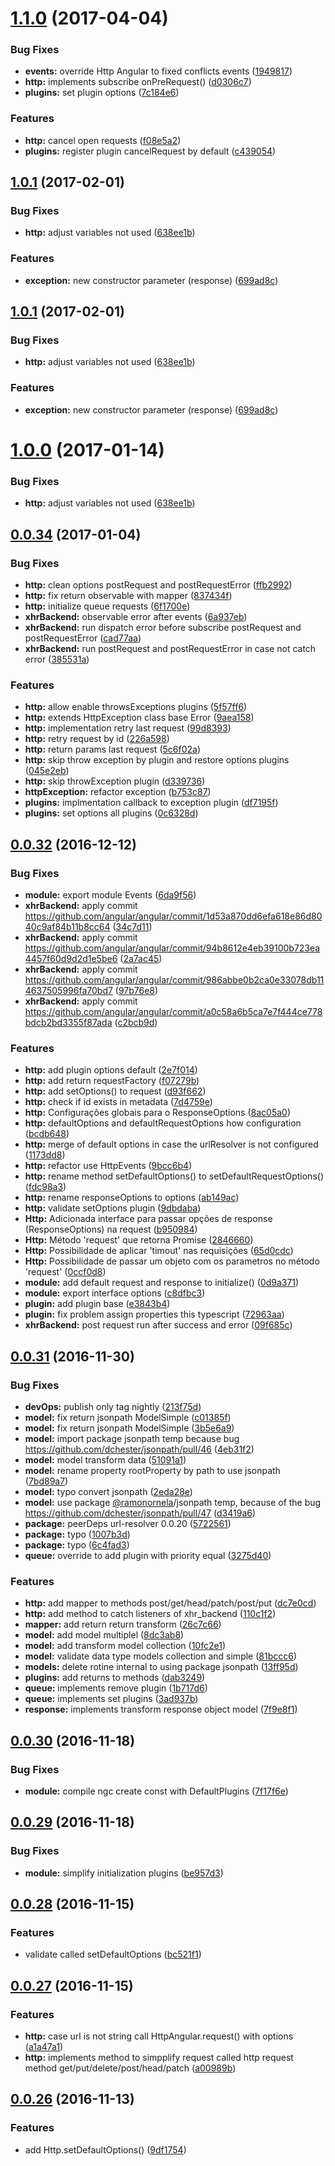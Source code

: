 <a name="1.1.0"></a>
# [1.1.0](https://github.com/mbamobi/http/compare/v1.0.1...v1.1.0) (2017-04-04)


### Bug Fixes

* **events:** override Http Angular to fixed conflicts events ([1949817](https://github.com/mbamobi/http/commit/1949817))
* **http:** implements subscribe onPreRequest() ([d0306c7](https://github.com/mbamobi/http/commit/d0306c7))
* **plugins:** set plugin options ([7c184e6](https://github.com/mbamobi/http/commit/7c184e6))


### Features

* **http:** cancel open requests ([f08e5a2](https://github.com/mbamobi/http/commit/f08e5a2))
* **plugins:** register plugin cancelRequest by default ([c439054](https://github.com/mbamobi/http/commit/c439054))



<a name="1.0.1"></a>
## [1.0.1](https://github.com/mbamobi/http/compare/v1.0.0...v1.0.1) (2017-02-01)


### Bug Fixes

* **http:** adjust variables not used ([638ee1b](https://github.com/mbamobi/http/commit/638ee1b))


### Features

* **exception:** new constructor parameter (response) ([699ad8c](https://github.com/mbamobi/http/commit/699ad8c))



<a name="1.0.1"></a>
## [1.0.1](https://github.com/mbamobi/http/compare/v1.0.0...v1.0.1) (2017-02-01)


### Bug Fixes

* **http:** adjust variables not used ([638ee1b](https://github.com/mbamobi/http/commit/638ee1b))


### Features

* **exception:** new constructor parameter (response) ([699ad8c](https://github.com/mbamobi/http/commit/699ad8c))



<a name="1.0.0"></a>
# [1.0.0](https://github.com/mbamobi/http/compare/v0.0.34...v1.0.0) (2017-01-14)


### Bug Fixes

* **http:** adjust variables not used ([638ee1b](https://github.com/mbamobi/http/commit/638ee1b))



<a name="0.0.34"></a>
## [0.0.34](https://github.com/ramonornela/http/compare/v0.0.33...v0.0.34) (2017-01-04)


### Bug Fixes

* **http:** clean options postRequest and postRequestError ([ffb2992](https://github.com/ramonornela/http/commit/ffb2992))
* **http:** fix return observable with mapper ([837434f](https://github.com/ramonornela/http/commit/837434f))
* **http:** initialize queue requests ([6f1700e](https://github.com/ramonornela/http/commit/6f1700e))
* **xhrBackend:** observable error after events ([6a937eb](https://github.com/ramonornela/http/commit/6a937eb))
* **xhrBackend:** run dispatch error before subscribe postRequest and postRequestError ([cad77aa](https://github.com/ramonornela/http/commit/cad77aa))
* **xhrBackend:** run postRequest and postRequestError in case not catch error ([385531a](https://github.com/ramonornela/http/commit/385531a))


### Features

* **http:** allow enable throwsExceptions plugins ([5f57ff6](https://github.com/ramonornela/http/commit/5f57ff6))
* **http:** extends HttpException class base Error ([9aea158](https://github.com/ramonornela/http/commit/9aea158))
* **http:** implementation retry last request ([99d8393](https://github.com/ramonornela/http/commit/99d8393))
* **http:** retry request by id ([226a598](https://github.com/ramonornela/http/commit/226a598))
* **http:** return params last request ([5c6f02a](https://github.com/ramonornela/http/commit/5c6f02a))
* **http:** skip throw exception by plugin and restore options plugins ([045e2eb](https://github.com/ramonornela/http/commit/045e2eb))
* **http:** skip throwException plugin ([d339736](https://github.com/ramonornela/http/commit/d339736))
* **httpException:** refactor exception ([b753c87](https://github.com/ramonornela/http/commit/b753c87))
* **plugins:** implmentation callback to exception plugin ([df7195f](https://github.com/ramonornela/http/commit/df7195f))
* **plugins:** set options all plugins ([0c6328d](https://github.com/ramonornela/http/commit/0c6328d))


<a name="0.0.32"></a>
## [0.0.32](https://github.com/ramonornela/http/compare/v0.0.31...v0.0.32) (2016-12-12)


### Bug Fixes

* **module:** export module Events ([6da9f56](https://github.com/ramonornela/http/commit/6da9f56))
* **xhrBackend:** apply commit https://github.com/angular/angular/commit/1d53a870dd6efa618e86d8040c9af84b11b8cc64 ([34c7d11](https://github.com/ramonornela/http/commit/34c7d11))
* **xhrBackend:** apply commit https://github.com/angular/angular/commit/94b8612e4eb39100b723ea4457f60d9d2d1e5be6 ([2a7ac45](https://github.com/ramonornela/http/commit/2a7ac45))
* **xhrBackend:** apply commit https://github.com/angular/angular/commit/986abbe0b2ca0e33078db114637505996fa70bd7 ([97b76e8](https://github.com/ramonornela/http/commit/97b76e8))
* **xhrBackend:** apply commit https://github.com/angular/angular/commit/a0c58a6b5ca7e7f444ce778bdcb2bd3355f87ada ([c2bcb9d](https://github.com/ramonornela/http/commit/c2bcb9d))


### Features

* **http:** add plugin options default ([2e7f014](https://github.com/ramonornela/http/commit/2e7f014))
* **http:** add return requestFactory ([f07279b](https://github.com/ramonornela/http/commit/f07279b))
* **http:** add setOptions() to request ([d93f662](https://github.com/ramonornela/http/commit/d93f662))
* **http:** check if id exists in metadata ([7d4759e](https://github.com/ramonornela/http/commit/7d4759e))
* **http:** Configurações globais para o ResponseOptions ([8ac05a0](https://github.com/ramonornela/http/commit/8ac05a0))
* **http:** defaultOptions and defaultRequestOptions how configuration ([bcdb648](https://github.com/ramonornela/http/commit/bcdb648))
* **http:** merge of default options in case the urlResolver is not configured ([1173dd8](https://github.com/ramonornela/http/commit/1173dd8))
* **http:** refactor use HttpEvents ([9bcc6b4](https://github.com/ramonornela/http/commit/9bcc6b4))
* **http:** rename method setDefaultOptions() to setDefaultRequestOptions() ([fdc98a3](https://github.com/ramonornela/http/commit/fdc98a3))
* **http:** rename responseOptions to options ([ab149ac](https://github.com/ramonornela/http/commit/ab149ac))
* **http:** validate setOptions plugin ([9dbdaba](https://github.com/ramonornela/http/commit/9dbdaba))
* **Http:** Adicionada interface para passar opções de response (ResponseOptions) na request ([b950984](https://github.com/ramonornela/http/commit/b950984))
* **Http:** Método 'request' que retorna Promise ([2846660](https://github.com/ramonornela/http/commit/2846660))
* **Http:** Possibilidade de aplicar 'timout' nas requisições ([65d0cdc](https://github.com/ramonornela/http/commit/65d0cdc))
* **Http:** Possibilidade de passar um objeto com os parametros no método 'request' ([0ccf0d8](https://github.com/ramonornela/http/commit/0ccf0d8))
* **module:** add default request and response to initialize() ([0d9a371](https://github.com/ramonornela/http/commit/0d9a371))
* **module:** export interface  options ([c8dfbc3](https://github.com/ramonornela/http/commit/c8dfbc3))
* **plugin:** add plugin base ([e3843b4](https://github.com/ramonornela/http/commit/e3843b4))
* **plugin:** fix problem assign properties this typescript ([72963aa](https://github.com/ramonornela/http/commit/72963aa))
* **xhrBackend:** post request run after success and error ([09f685c](https://github.com/ramonornela/http/commit/09f685c))



<a name="0.0.31"></a>
## [0.0.31](https://github.com/ramonornela/http/compare/v0.0.30...v0.0.31) (2016-11-30)


### Bug Fixes

* **devOps:** publish only tag nightly ([213f75d](https://github.com/ramonornela/http/commit/213f75d))
* **model:** fix return jsonpath ModelSimple ([c01385f](https://github.com/ramonornela/http/commit/c01385f))
* **model:** fix return jsonpath ModelSimple ([3b5e6a9](https://github.com/ramonornela/http/commit/3b5e6a9))
* **model:** import package jsonpath temp because bug https://github.com/dchester/jsonpath/pull/46 ([4eb31f2](https://github.com/ramonornela/http/commit/4eb31f2))
* **model:** model transform data ([51091a1](https://github.com/ramonornela/http/commit/51091a1))
* **model:** rename property rootProperty by path to use jsonpath ([7bd89a7](https://github.com/ramonornela/http/commit/7bd89a7))
* **model:** typo convert jsonpath ([2eda28e](https://github.com/ramonornela/http/commit/2eda28e))
* **model:** use package [@ramonornela](https://github.com/ramonornela)/jsonpath temp, because of the bug https://github.com/dchester/jsonpath/pull/47 ([d3419a6](https://github.com/ramonornela/http/commit/d3419a6))
* **package:** peerDeps url-resolver 0.0.20 ([5722561](https://github.com/ramonornela/http/commit/5722561))
* **package:** typo ([1007b3d](https://github.com/ramonornela/http/commit/1007b3d))
* **package:** typo ([6c4fad3](https://github.com/ramonornela/http/commit/6c4fad3))
* **queue:** override to add plugin with priority equal ([3275d40](https://github.com/ramonornela/http/commit/3275d40))


### Features

* **http:** add mapper to methods post/get/head/patch/post/put ([dc7e0cd](https://github.com/ramonornela/http/commit/dc7e0cd))
* **http:** add method to catch listeners of xhr_backend ([110c1f2](https://github.com/ramonornela/http/commit/110c1f2))
* **mapper:** add return return transform ([26c7c66](https://github.com/ramonornela/http/commit/26c7c66))
* **model:** add model multiplel ([8dc3ab8](https://github.com/ramonornela/http/commit/8dc3ab8))
* **model:** add transform model collection ([10fc2e1](https://github.com/ramonornela/http/commit/10fc2e1))
* **model:** validate data type models collection and simple ([81bccc6](https://github.com/ramonornela/http/commit/81bccc6))
* **models:** delete rotine internal to using package jsonpath ([13ff95d](https://github.com/ramonornela/http/commit/13ff95d))
* **plugins:** add returns to methods ([dab3249](https://github.com/ramonornela/http/commit/dab3249))
* **queue:** implements remove plugin ([1b717d6](https://github.com/ramonornela/http/commit/1b717d6))
* **queue:** implements set plugins ([3ad937b](https://github.com/ramonornela/http/commit/3ad937b))
* **response:** implements transform response object model ([7f9e8f1](https://github.com/ramonornela/http/commit/7f9e8f1))



<a name="0.0.30"></a>
## [0.0.30](https://github.com/ramonornela/http/compare/v0.0.29...v0.0.30) (2016-11-18)


### Bug Fixes

* **module:** compile ngc create const with DefaultPlugins ([7f17f6e](https://github.com/ramonornela/http/commit/7f17f6e))



<a name="0.0.29"></a>
## [0.0.29](https://github.com/ramonornela/http/compare/v0.0.28...v0.0.29) (2016-11-18)


### Bug Fixes

* **module:** simplify initialization plugins ([be957d3](https://github.com/ramonornela/http/commit/be957d3))



<a name="0.0.28"></a>
## [0.0.28](https://github.com/ramonornela/http/compare/v0.0.27...v0.0.28) (2016-11-15)


### Features

* validate called setDefaultOptions ([bc521f1](https://github.com/ramonornela/http/commit/bc521f1))



<a name="0.0.27"></a>
## [0.0.27](https://github.com/ramonornela/http/compare/v0.0.26...v0.0.27) (2016-11-15)


### Features

* **http:** case url is not string call HttpAngular.request() with options ([a1a47a1](https://github.com/ramonornela/http/commit/a1a47a1))
* **http:** implements method to simpplify request called http request method get/put/delete/post/head/patch ([a00989b](https://github.com/ramonornela/http/commit/a00989b))



<a name="0.0.26"></a>
## [0.0.26](https://github.com/ramonornela/http/compare/v0.0.25...v0.0.26) (2016-11-13)


### Features

* add Http.setDefaultOptions() ([9df1754](https://github.com/ramonornela/http/commit/9df1754))



